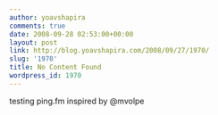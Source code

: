 ```yaml
---
author: yoavshapira
comments: true
date: 2008-09-28 02:53:00+00:00
layout: post
link: http://blog.yoavshapira.com/2008/09/27/1970/
slug: '1970'
title: No Content Found
wordpress_id: 1970
---
```


testing ping.fm inspired by @mvolpe
